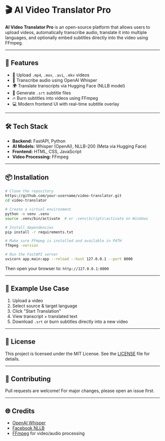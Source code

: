 # 🎬 AI Video Translator Pro

**AI Video Translator Pro** is an open-source platform that allows users to upload videos, automatically transcribe audio, translate it into multiple languages, and optionally embed subtitles directly into the video using FFmpeg.

---

## 🚀 Features

* 🎥 Upload `.mp4`, `.mov`, `.avi`, `.mkv` videos
* 🧠 Transcribe audio using OpenAI Whisper
* 🌍 Translate transcripts via Hugging Face (NLLB model)
* 📝 Generate `.srt` subtitle files
* 🔥 Burn subtitles into videos using FFmpeg
* 💻 Modern frontend UI with real-time subtitle overlay

---

## 🛠️ Tech Stack

* **Backend:** FastAPI, Python
* **AI Models:** Whisper (OpenAI), NLLB-200 (Meta via Hugging Face)
* **Frontend:** HTML, CSS, JavaScript
* **Video Processing:** FFmpeg

---

## 📦 Installation

```bash
# Clone the repository
https://github.com/your-username/video-translator.git
cd video-translator

# Create a virtual environment
python -m venv .venv
source .venv/bin/activate  # or .venv\Scripts\activate on Windows

# Install dependencies
pip install -r requirements.txt

# Make sure FFmpeg is installed and available in PATH
ffmpeg -version

# Run the FastAPI server
uvicorn app.main:app --reload --host 127.0.0.1 --port 8000
```

Then open your browser to: `http://127.0.0.1:8000`

---

## 🧪 Example Use Case

1. Upload a video
2. Select source & target language
3. Click "Start Translation"
4. View transcript + translated text
5. Download `.srt` or burn subtitles directly into a new video

---

## 📄 License

This project is licensed under the MIT License. See the [LICENSE](LICENSE) file for details.

---

## 🙌 Contributing

Pull requests are welcome! For major changes, please open an issue first.

---

## 🌐 Credits

* [OpenAI Whisper](https://github.com/openai/whisper)
* [Facebook NLLB](https://huggingface.co/facebook/nllb-200-distilled-600M)
* [FFmpeg](https://ffmpeg.org/) for video/audio processing
